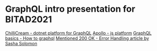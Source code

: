 # GraphQL intro presentation for BITAD2021

[ChilliCream - dotnet platform for GraphQL](https://chillicream.com/)
[Apollo - js platform](https://www.apollographql.com)
[GraphQL basics - How to graphql](https://www.howtographql.com/)
[Mentioned 200 OK - Error Handling article by Sasha Solomon](https://sachee.medium.com/200-ok-error-handling-in-graphql-7ec869aec9bc)